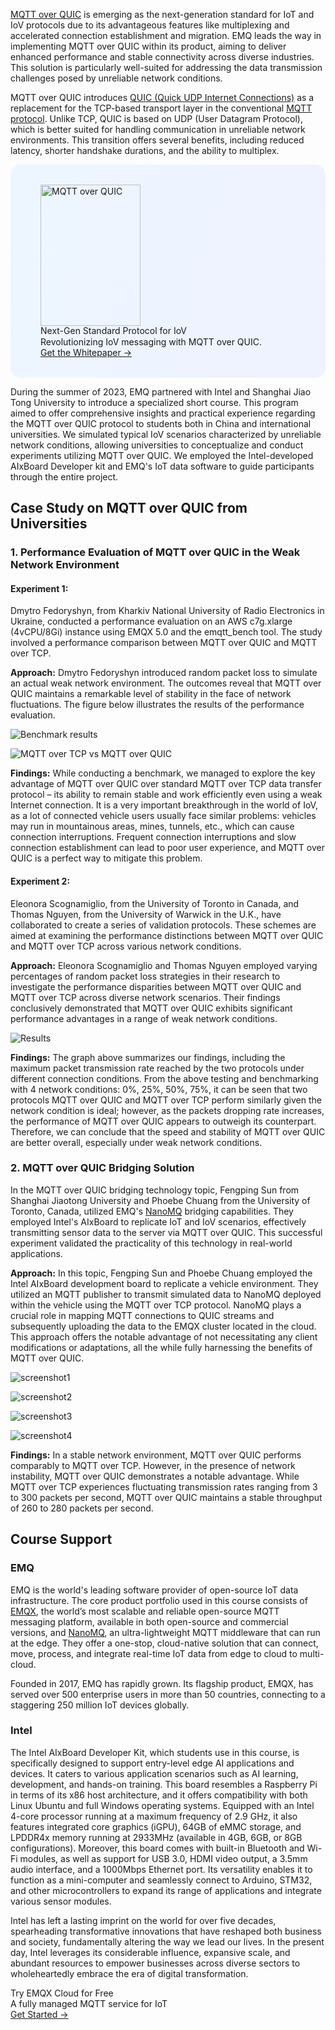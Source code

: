 [MQTT over QUIC](https://www.emqx.com/en/blog/mqtt-over-quic) is emerging as the next-generation standard for IoT and IoV protocols due to its advantageous features like multiplexing and accelerated connection establishment and migration. EMQ leads the way in implementing MQTT over QUIC within its product, aiming to deliver enhanced performance and stable connectivity across diverse industries. This solution is particularly well-suited for addressing the data transmission challenges posed by unreliable network conditions.

MQTT over QUIC introduces [QUIC (Quick UDP Internet Connections)](https://www.emqx.com/en/blog/quic-protocol-the-features-use-cases-and-impact-for-iot-iov) as a replacement for the TCP-based transport layer in the conventional [MQTT protocol](https://www.emqx.com/zh/blog/the-easiest-guide-to-getting-started-with-mqtt). Unlike TCP, QUIC is based on UDP (User Datagram Protocol), which is better suited for handling communication in unreliable network environments. This transition offers several benefits, including reduced latency, shorter handshake durations, and the ability to multiplex.

<section
  class="promotion-pdf"
  style="border-radius: 16px; background: linear-gradient(102deg, #edf6ff 1.81%, #eff2ff 97.99%); padding: 32px 48px;"
>
  <div style="flex-shrink: 0;">
    <img loading="lazy" src="https://assets.emqx.com/images/129d83b2aebdc64d6c1385236677b310.png" alt="MQTT over QUIC" width="160" height="226">
  </div>
  <div>
    <div class="promotion-pdf__title" style="
    line-height: 1.2;
">
      Next-Gen Standard Protocol for IoV
    </div>
    <div class="promotion-pdf__desc">
      Revolutionizing IoV messaging with MQTT over QUIC.
    </div>
    <a href="https://www.emqx.com/en/resources/mqtt-over-quic-revolutionizing-iov-messaging-with-the-next-gen-standard-protocol?utm_campaign=embedded-mqtt-over-quic&from=blog-emq-intel-and-sjtu-explore-mqtt-over-quic-together" class="button is-gradient">Get the Whitepaper →</a>
  </div>
</section>

During the summer of 2023, EMQ partnered with Intel and Shanghai Jiao Tong University to introduce a specialized short course. This program aimed to offer comprehensive insights and practical experience regarding the MQTT over QUIC protocol to students both in China and international universities. We simulated typical IoV scenarios characterized by unreliable network conditions, allowing universities to conceptualize and conduct experiments utilizing MQTT over QUIC. We employed the Intel-developed AIxBoard Developer kit and EMQ's IoT data software to guide participants through the entire project.

## Case Study on MQTT over QUIC from Universities

### 1. Performance Evaluation of MQTT over QUIC in the Weak Network Environment

#### Experiment 1:

Dmytro Fedoryshyn, from Kharkiv National University of Radio Electronics in Ukraine, conducted a performance evaluation on an AWS c7g.xlarge (4vCPU/8Gi) instance using EMQX 5.0 and the emqtt_bench tool. The study involved a performance comparison between MQTT over QUIC and MQTT over TCP. 

**Approach:** Dmytro Fedoryshyn introduced random packet loss to simulate an actual weak network environment. The outcomes reveal that MQTT over QUIC maintains a remarkable level of stability in the face of network fluctuations. The figure below illustrates the results of the performance evaluation.

![Benchmark results](https://assets.emqx.com/images/4cc5115e125c79a4c443269431c00d56.png)

![MQTT over TCP vs MQTT over QUIC](https://assets.emqx.com/images/26e14ffb738c5f934d572f4f2c3b8b28.png)

**Findings:** While conducting a benchmark, we managed to explore the key advantage of MQTT over QUIC over standard MQTT over TCP data transfer protocol – its ability to remain stable and work efficiently even using a weak Internet connection. It is a very important breakthrough in the world of IoV, as a lot of connected vehicle users usually face similar problems: vehicles may run in mountainous areas, mines, tunnels, etc., which can cause connection interruptions. Frequent connection interruptions and slow connection establishment can lead to poor user experience, and MQTT over QUIC is a perfect way to mitigate this problem.

#### Experiment 2:

Eleonora Scognamiglio, from the University of Toronto in Canada, and Thomas Nguyen, from the University of Warwick in the U.K., have collaborated to create a series of validation protocols. These schemes are aimed at examining the performance distinctions between MQTT over QUIC and MQTT over TCP across various network conditions.

**Approach:** Eleonora Scognamiglio and Thomas Nguyen employed varying percentages of random packet loss strategies in their research to investigate the performance disparities between MQTT over QUIC and MQTT over TCP across diverse network scenarios. Their findings conclusively demonstrated that MQTT over QUIC exhibits significant performance advantages in a range of weak network conditions.

![Results](https://assets.emqx.com/images/146d7093fc8fd19b67b7828bd95dce2c.png)

**Findings:** The graph above summarizes our findings, including the maximum packet transmission rate reached by the two protocols under different connection conditions. From the above testing and benchmarking with 4 network conditions: 0%, 25%, 50%, 75%, it can be seen that two protocols MQTT over QUIC and MQTT over TCP perform similarly given the network condition is ideal; however, as the packets dropping rate increases, the performance of MQTT over QUIC appears to outweigh its counterpart. Therefore, we can conclude that the speed and stability of MQTT over QUIC are better overall, especially under weak network conditions.

### 2. MQTT over QUIC Bridging Solution

In the MQTT over QUIC bridging technology topic, Fengping Sun from Shanghai Jiaotong University and Phoebe Chuang from the University of Toronto, Canada, utilized EMQ's [NanoMQ](https://nanomq.io) bridging capabilities. They employed Intel's AIxBoard to replicate IoT and IoV scenarios, effectively transmitting sensor data to the server via MQTT over QUIC. This successful experiment validated the practicality of this technology in real-world applications.

**Approach:** In this topic, Fengping Sun and Phoebe Chuang employed the Intel AIxBoard development board to replicate a vehicle environment. They utilized an MQTT publisher to transmit simulated data to NanoMQ deployed within the vehicle using the MQTT over TCP protocol. NanoMQ plays a crucial role in mapping MQTT connections to QUIC streams and subsequently uploading the data to the EMQX cluster located in the cloud. This approach offers the notable advantage of not necessitating any client modifications or adaptations, all the while fully harnessing the benefits of MQTT over QUIC.

![screenshot1](https://assets.emqx.com/images/07bf6c7e7ec70e26d11ba8863755c3c0.png)

![screenshot2](https://assets.emqx.com/images/902714cd001f2b438a38d47d1b1d7930.png)

![screenshot3](https://assets.emqx.com/images/c5d3eb9cf1a66959e1bd903039c360e2.png)

![screenshot4](https://assets.emqx.com/images/de646c18976d2c01a9cd6878bbd323bc.png)

**Findings:** In a stable network environment, MQTT over QUIC performs comparably to MQTT over TCP. However, in the presence of network instability, MQTT over QUIC demonstrates a notable advantage. While MQTT over TCP experiences fluctuating transmission rates ranging from 3 to 300 packets per second, MQTT over QUIC maintains a stable throughput of 260 to 280 packets per second.

## Course Support

### EMQ

EMQ is the world's leading software provider of open-source IoT data infrastructure. The core product portfolio used in this course consists of [EMQX](https://github.com/emqx/emqx), the world’s most scalable and reliable open-source MQTT messaging platform, available in both open-source and commercial versions, and [NanoMQ](https://nanomq.io), an ultra-lightweight MQTT middleware that can run at the edge. They offer a one-stop, cloud-native solution that can connect, move, process, and integrate real-time IoT data from edge to cloud to multi-cloud.

Founded in 2017, EMQ has rapidly grown. Its flagship product, EMQX, has served over 500 enterprise users in more than 50 countries, connecting to a staggering 250 million IoT devices globally.

### Intel

The Intel AIxBoard Developer Kit, which students use in this course, is specifically designed to support entry-level edge AI applications and devices. It caters to various application scenarios such as AI learning, development, and hands-on training. This board resembles a Raspberry Pi in terms of its x86 host architecture, and it offers compatibility with both Linux Ubuntu and full Windows operating systems. Equipped with an Intel 4-core processor running at a maximum frequency of 2.9 GHz, it also features integrated core graphics (iGPU), 64GB of eMMC storage, and LPDDR4x memory running at 2933MHz (available in 4GB, 6GB, or 8GB configurations). Moreover, this board comes with built-in Bluetooth and Wi-Fi modules, as well as support for USB 3.0, HDMI video output, a 3.5mm audio interface, and a 1000Mbps Ethernet port. Its versatility enables it to function as a mini-computer and seamlessly connect to Arduino, STM32, and other microcontrollers to expand its range of applications and integrate various sensor modules.

Intel has left a lasting imprint on the world for over five decades, spearheading transformative innovations that have reshaped both business and society, fundamentally altering the way we lead our lives. In the present day, Intel leverages its considerable influence, expansive scale, and abundant resources to empower businesses across diverse sectors to wholeheartedly embrace the era of digital transformation.



<section class="promotion">
    <div>
        Try EMQX Cloud for Free
        <div class="is-size-14 is-text-normal has-text-weight-normal">A fully managed MQTT service for IoT</div>
    </div>
    <a href="https://accounts.emqx.com/signup?continue=https://cloud-intl.emqx.com/console/deployments/0?oper=new" class="button is-gradient px-5">Get Started →</a>
</section>
